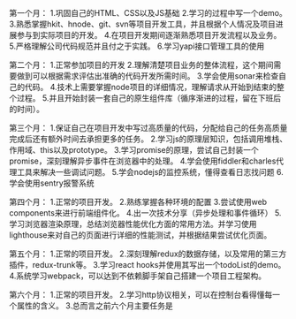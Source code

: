 第一个月：
1.巩固自己的HTML、CSS以及JS基础
2.学习的过程中写一个demo。
3.熟悉掌握hkit、hnode、git、svn等项目开发工具，并且根据个人情况及项目进展参与到实际项目的开发。
4.在项目开发期间逐渐熟悉项目开发流程以及业务。
5.严格理解公司代码规范并且付之于实践。
6.学习yapi接口管理工具的使用

第二个月：
1.正常参加项目的开发
2.理解清楚项目业务的整体流程，这个期间需要做到可以根据需求评估出准确的代码开发所需时间。
3.学会使用sonar来检查自己的代码。
4.技术上需要掌握node项目的详细情况，理解请求从开始到结束的整个过程。
5.并且开始封装一套自己的原生组件库（循序渐进的过程，留在下班后的时间）。

第三个月：
1.保证自己在项目开发中写过高质量的代码，分配给自己的任务高质量完成后还有额外时间去承担更多的任务。
2.学习js的原理层知识，包括调用堆栈、作用域、this以及prototype。
3.学习promise的原理，尝试自己封装一个promise，深刻理解异步事件在浏览器中的处理。
4.学会使用fiddler和charles代理工具来解决一些调试问题。
5.学会nodejs的监控系统，懂得查看日志找问题
6.学会使用sentry报警系统

第四个月：
1.正常的项目开发。
2.熟练掌握各种环境的配置
3.尝试使用web components来进行前端组件化。
4.出一次技术分享（异步处理和事件循环）
5.学习浏览器渲染原理，总结浏览器性能优化方面的常用方法。并学习使用lighthouse来对自己的页面进行详细的性能测试，并根据结果尝试优化页面。

第五个月：
1.正常的项目开发。
2.深刻理解redux的数据存储，以及常用的第三方插件，redux-trunk等。
3.学习react hooks并使用其写出一个todoList的demo。
4.系统学习webpack，可以达到不依赖脚手架自己搭建一个项目工程架构。

第六个月：
1.正常的项目开发。
2.学习http协议相关，可以在控制台看得懂每一个属性的含义。
3.总而言之前六个月主要任务是


